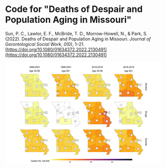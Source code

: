 # Code for "Deaths of Despair and Population Aging in Missouri"

Sun, P. C., Lawlor, E. F., McBride, T. D., Morrow-Howell, N., & Park, S. (2022). Deaths of Despair and Population Aging in Missouri. *Journal of Gerontological Social Work*, *0*(0), 1–21. [https://doi.org/10.1080/01634372.2022.2130491](https://doi.org/10.1080/01634372.2022.2130491)

![Figure 3](https://raw.githubusercontent.com/suncpeter/paper-deathsofdespair/main/figure3.png)

